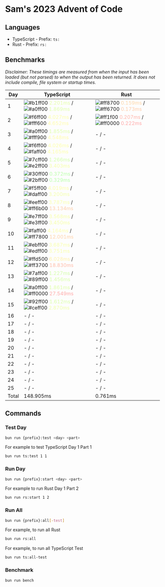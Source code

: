 # Sam's 2023 Advent of Code

## Languages

- TypeScript - Prefix: `ts:`
- Rust - Prefix: `rs:`

## Benchmarks

<!--BENCHMARKSTART-->
*Disclaimer: These timings are measured from when the input has been loaded (but not parsed) to when the output has been returned. It does not include compile, file system or startup times.*

|Day|TypeScript|Rust|
|-|-|-|
|1|![#b1ff00](https://placehold.co/10x10/b1ff00/b1ff00.png) <span style="color: #e5ffaa">2.201ms</span> / ![#a0ff00](https://placehold.co/10x10/a0ff00/a0ff00.png) <span style="color: #dfffaa">1.869ms</span>|![#ff8700](https://placehold.co/10x10/ff8700/ff8700.png) <span style="color: #ffd7aa">0.159ms</span> / ![#ff6700](https://placehold.co/10x10/ff6700/ff6700.png) <span style="color: #ffccaa">0.173ms</span>|
|2|![#f6ff00](https://placehold.co/10x10/f6ff00/f6ff00.png) <span style="color: #fcffaa">4.027ms</span> / ![#fff600](https://placehold.co/10x10/fff600/fff600.png) <span style="color: #fffcaa">4.652ms</span>|![#ff1f00](https://placehold.co/10x10/ff1f00/ff1f00.png) <span style="color: #ffb4aa">0.207ms</span> / ![#ff0000](https://placehold.co/10x10/ff0000/ff0000.png) <span style="color: #ffaaaa">0.222ms</span>|
|3|![#a0ff00](https://placehold.co/10x10/a0ff00/a0ff00.png) <span style="color: #dfffaa">1.855ms</span> / ![#fff900](https://placehold.co/10x10/fff900/fff900.png) <span style="color: #fffdaa">4.548ms</span>|- / -|
|4|![#f6ff00](https://placehold.co/10x10/f6ff00/f6ff00.png) <span style="color: #fcffaa">4.026ms</span> / ![#faff00](https://placehold.co/10x10/faff00/faff00.png) <span style="color: #fdffaa">4.165ms</span>|- / -|
|5|![#7cff00](https://placehold.co/10x10/7cff00/7cff00.png) <span style="color: #d3ffaa">1.266ms</span> / ![#e2ff00](https://placehold.co/10x10/e2ff00/e2ff00.png) <span style="color: #f5ffaa">3.403ms</span>|- / -|
|6|![#30ff00](https://placehold.co/10x10/30ff00/30ff00.png) <span style="color: #baffaa">0.372ms</span> / ![#2bff00](https://placehold.co/10x10/2bff00/2bff00.png) <span style="color: #b8ffaa">0.329ms</span>|- / -|
|7|![#f5ff00](https://placehold.co/10x10/f5ff00/f5ff00.png) <span style="color: #fcffaa">4.019ms</span> / ![#daff00](https://placehold.co/10x10/daff00/daff00.png) <span style="color: #f3ffaa">3.200ms</span>|- / -|
|8|![#eeff00](https://placehold.co/10x10/eeff00/eeff00.png) <span style="color: #f9ffaa">3.787ms</span> / ![#ff6b00](https://placehold.co/10x10/ff6b00/ff6b00.png) <span style="color: #ffceaa">13.134ms</span>|- / -|
|9|![#e7ff00](https://placehold.co/10x10/e7ff00/e7ff00.png) <span style="color: #f7ffaa">3.568ms</span> / ![#e3ff00](https://placehold.co/10x10/e3ff00/e3ff00.png) <span style="color: #f6ffaa">3.450ms</span>|- / -|
|10|![#faff00](https://placehold.co/10x10/faff00/faff00.png) <span style="color: #fdffaa">4.164ms</span> / ![#ff7800](https://placehold.co/10x10/ff7800/ff7800.png) <span style="color: #ffd2aa">12.001ms</span>|- / -|
|11|![#ebff00](https://placehold.co/10x10/ebff00/ebff00.png) <span style="color: #f8ffaa">3.687ms</span> / ![#edff00](https://placehold.co/10x10/edff00/edff00.png) <span style="color: #f9ffaa">3.751ms</span>|- / -|
|12|![#ffd500](https://placehold.co/10x10/ffd500/ffd500.png) <span style="color: #fff1aa">6.028ms</span> / ![#ff3700](https://placehold.co/10x10/ff3700/ff3700.png) <span style="color: #ffbcaa">18.830ms</span>|- / -|
|13|![#7aff00](https://placehold.co/10x10/7aff00/7aff00.png) <span style="color: #d3ffaa">1.227ms</span> / ![#89ff00](https://placehold.co/10x10/89ff00/89ff00.png) <span style="color: #d8ffaa">1.456ms</span>|- / -|
|14|![#a0ff00](https://placehold.co/10x10/a0ff00/a0ff00.png) <span style="color: #dfffaa">1.861ms</span> / ![#ff0000](https://placehold.co/10x10/ff0000/ff0000.png) <span style="color: #ffaaaa">27.549ms</span>|- / -|
|15|![#92ff00](https://placehold.co/10x10/92ff00/92ff00.png) <span style="color: #dbffaa">1.612ms</span> / ![#ceff00](https://placehold.co/10x10/ceff00/ceff00.png) <span style="color: #efffaa">2.870ms</span>|- / -|
|16|- / -|- / -|
|17|- / -|- / -|
|18|- / -|- / -|
|19|- / -|- / -|
|20|- / -|- / -|
|21|- / -|- / -|
|22|- / -|- / -|
|23|- / -|- / -|
|24|- / -|- / -|
|25|- / -|- / -|
|Total|148.905ms|0.761ms|
<!--BENCHMARKEND-->

## Commands

### Test Day

```bash
bun run {prefix}:test <day> <part>
```

For example to test TypeScript Day 1 Part 1
```bash
bun run ts:test 1 1
```

### Run Day

```bash
bun run {prefix}:start <day> <part>
```

For example to run Rust Day 1 Part 2
```bash
bun run rs:start 1 2
```

### Run All

```bash
bun run {prefix}:all[-test]
```

For example, to run all Rust

```bash
bun run rs:all
```

For example, to run all TypeScript Test

```bash
bun run ts:all-test
```

### Benchmark

```bash
bun run bench
```
